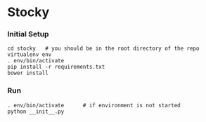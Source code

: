 # Stocky

### Initial Setup

    cd stocky   # you should be in the root directory of the repo
    virtualenv env
    . env/bin/activate
    pip install -r requirements.txt
    bower install
    
    
### Run

    . env/bin/activate      # if environment is not started
    python __init__.py      
